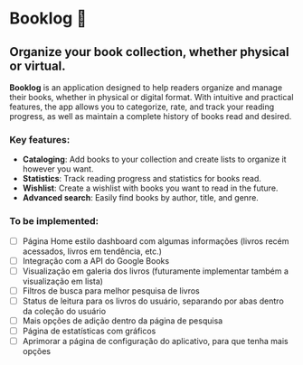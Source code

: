 # **Booklog** 📔
## **Organize your book collection, whether physical or virtual.**

**Booklog** is an application designed to help readers organize and manage their books, whether in physical or digital format. With intuitive and practical features, the app allows you to categorize, rate, and track your reading progress, as well as maintain a complete history of books read and desired.

### Key features:
- **Cataloging**: Add books to your collection and create lists to organize it however you want.
- **Statistics**: Track reading progress and statistics for books read.
- **Wishlist**: Create a wishlist with books you want to read in the future.
- **Advanced search**: Easily find books by author, title, and genre.

### To be implemented:
- [ ] Página Home estilo dashboard com algumas informações (livros recém acessados, livros em tendência, etc.)
- [ ] Integração com a API do Google Books
- [ ] Visualização em galeria dos livros (futuramente implementar também a visualização em lista)
- [ ] Filtros de busca para melhor pesquisa de livros
- [ ] Status de leitura para os livros do usuário, separando por abas dentro da coleção do usuário
- [ ] Mais opções de adição dentro da página de pesquisa
- [ ] Página de estatísticas com gráficos
- [ ] Aprimorar a página de configuração do aplicativo, para que tenha mais opções